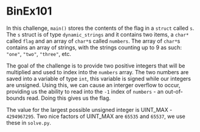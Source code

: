 # BinEx101

In this challenge, `main()` stores the contents of the flag in a `struct`
called `s`. The `s` struct is of type `dynamic_strings` and it contains two
items, a `char*` called `flag` and an array of `char*`s called `numbers`.
The array of `char*`s contains an array of strings, with the strings counting
up to 9 as such: `"one"`, `"two"`, `"three"`, etc.

The goal of the challenge is to provide two positive integers that will be
multiplied and used to index into the `numbers` array. The two numbers are
saved into a variable of type `int`, this variable is signed while our integers
are unsigned. Using this, we can cause an interger overflow to occur, providing
us the ability to read into the `-1` index of `numbers` - an out-of-bounds
read. Doing this gives us the flag.

The value for the largest possible unsigned integer is UINT_MAX -
`4294967295`. Two nice factors of UINT_MAX are `65535` and `65537`, we use
these in `solve.py`.
